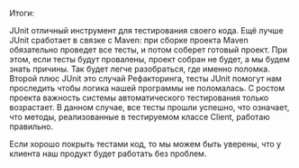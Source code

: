 Итоги:

JUnit отличный инструмент для тестирования своего кода. Ещё лучше JUnit сработает в связке с Maven: при сборке проекта Maven обязательно проведет все тесты, и потом соберет готовый проект. При этом, если тесты будут провалены, проект собран не будет, а мы будем знать причины. Так будет легче разобраться, где именно поломка.
Второй плюс JUnit это случай Рефакторинга, тесты JUnit помогут нам проследить чтобы логика нашей программы не поломалась. С ростом проекта важность системы автоматического тестирования только возрастает. 
В данном случае, все тесты прошли успешно, что означает, что методы, реализованные в тестируемом классе Client, работаю правильно.

Если хорошо покрыть тестами код, то мы можем быть уверены, что у клиента наш продукт будет работать без проблем.